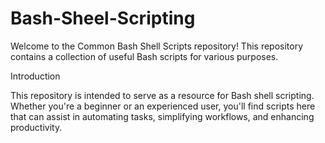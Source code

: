 # Bash-Sheel-Scripting

Welcome to the Common Bash Shell Scripts repository! This repository contains a collection of useful Bash scripts for various purposes.

Introduction

This repository is intended to serve as a resource for Bash shell scripting. Whether you're a beginner or an experienced user, you'll find scripts here that can assist in automating tasks, simplifying workflows, and enhancing productivity.

